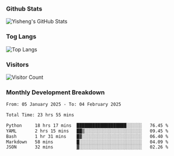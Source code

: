 ### Github Stats
![Yisheng's GitHub Stats](https://github-readme-stats-9qabuvhk1-gongyisheng.vercel.app/api?username=gongyisheng&count_private=true&show_icons=true)
### Tog Langs
![Top Langs](https://github-readme-stats-9qabuvhk1-gongyisheng.vercel.app/api/top-langs/?username=gongyisheng&layout=compact)
### Visitors
![Visitor Count](https://profile-counter.glitch.me/gongyisheng/count.svg)
### Monthly Development Breakdown
<!--START_SECTION:waka-->

```txt
From: 05 January 2025 - To: 04 February 2025

Total Time: 23 hrs 55 mins

Python     18 hrs 17 mins  ███████████████████░░░░░░   76.45 %
YAML       2 hrs 15 mins   ██▒░░░░░░░░░░░░░░░░░░░░░░   09.45 %
Bash       1 hr 31 mins    █▓░░░░░░░░░░░░░░░░░░░░░░░   06.40 %
Markdown   58 mins         █░░░░░░░░░░░░░░░░░░░░░░░░   04.09 %
JSON       32 mins         ▓░░░░░░░░░░░░░░░░░░░░░░░░   02.26 %
```

<!--END_SECTION:waka-->
